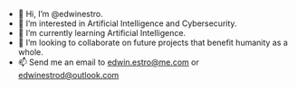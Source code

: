 - 👋 Hi, I’m @edwinestro.
- 👀 I’m interested in Artificial Intelligence and Cybersecurity.
- 🌱 I’m currently learning Artificial Intelligence.
- 💞️ I’m looking to collaborate on future projects that benefit humanity as a whole.
- 📫 Send me an email to edwin.estro@me.com or edwinestrod@outlook.com
